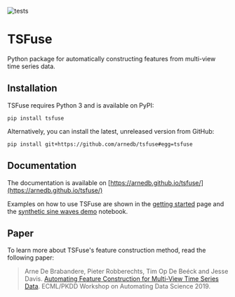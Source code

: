![tests](https://github.com/arnedb/tsfuse/workflows/tests/badge.svg)

# TSFuse

Python package for automatically constructing features from multi-view time series data.

## Installation

TSFuse requires Python 3 and is available on PyPI:

    pip install tsfuse
    
Alternatively, you can install the latest, unreleased version from GitHub:

    pip install git+https://github.com/arnedb/tsfuse#egg=tsfuse
    
## Documentation

The documentation is available on [https://arnedb.github.io/tsfuse/](https://arnedb.github.io/tsfuse/)

Examples on how to use TSFuse are shown in the [getting started](https://arnedb.github.io/tsfuse/getting-started.html) page and the [synthetic sine waves demo](notebooks/Synthetic%20Sine%20Waves%20Demo.ipynb) notebook.

## Paper

To learn more about TSFuse's feature construction method, read the following paper:

> Arne De Brabandere, Pieter Robberechts, Tim Op De Beéck and Jesse Davis. [Automating Feature Construction for Multi-View Time Series Data](https://www.google.com/url?q=https%3A%2F%2Fupvedues-my.sharepoint.com%2F%3Ab%3A%2Fg%2Fpersonal%2Fjorallo_upv_edu_es%2FETxycG2WhmFBmVN7CNW8yKsBQHwhhlzdyegEx1AnNeRa2w%3Fe%3DbPQR7e&sa=D&sntz=1&usg=AFQjCNH-zTIQtPE2M0m0h_uUPN_25SaGCw). ECML/PKDD Workshop on Automating Data Science 2019.

